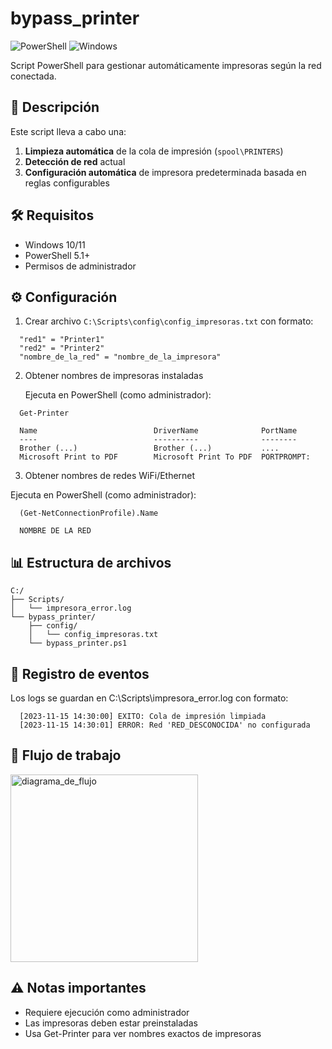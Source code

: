 # bypass_printer

![PowerShell](https://img.shields.io/badge/PowerShell-v5.1+-blue.svg)
![Windows](https://img.shields.io/badge/OS-Windows%2010%2F11-lightgrey)

Script PowerShell para gestionar automáticamente impresoras según la red conectada.

## 📝 Descripción

Este script lleva a cabo una:
1. **Limpieza automática** de la cola de impresión (`spool\PRINTERS`)
2. **Detección de red** actual
3. **Configuración automática** de impresora predeterminada basada en reglas configurables

## 🛠 Requisitos

- Windows 10/11
- PowerShell 5.1+
- Permisos de administrador

## ⚙️ Configuración

1. Crear archivo `C:\Scripts\config\config_impresoras.txt` con formato:

```text
  "red1" = "Printer1"
  "red2" = "Printer2"
  "nombre_de_la_red" = "nombre_de_la_impresora"
```
2. Obtener nombres de impresoras instaladas

   Ejecuta en PowerShell (como administrador):
```text
  Get-Printer

  Name                          DriverName              PortName              
  ----                          ----------              --------              
  Brother (...)                 Brother (...)           ....            
  Microsoft Print to PDF        Microsoft Print To PDF  PORTPROMPT:
```
3. Obtener nombres de redes WiFi/Ethernet

  Ejecuta en PowerShell (como administrador):
```text
  (Get-NetConnectionProfile).Name

  NOMBRE DE LA RED
```

## 📊 Estructura de archivos

```text
C:/
├── Scripts/
│   └── impresora_error.log
└── bypass_printer/
    ├── config/
    │   └── config_impresoras.txt
    └── bypass_printer.ps1
```

## 📜 Registro de eventos

Los logs se guardan en C:\Scripts\impresora_error.log con formato:
```text
  [2023-11-15 14:30:00] EXITO: Cola de impresión limpiada
  [2023-11-15 14:30:01] ERROR: Red 'RED_DESCONOCIDA' no configurada
```

## 🔄 Flujo de trabajo

<img src="https://github.com/user-attachments/assets/ded13412-c98f-4b7f-99a1-f16fc66f1939" alt="diagrama_de_flujo" width="300"/>

## ⚠️ Notas importantes

  * Requiere ejecución como administrador
  * Las impresoras deben estar preinstaladas
  * Usa Get-Printer para ver nombres exactos de impresoras

